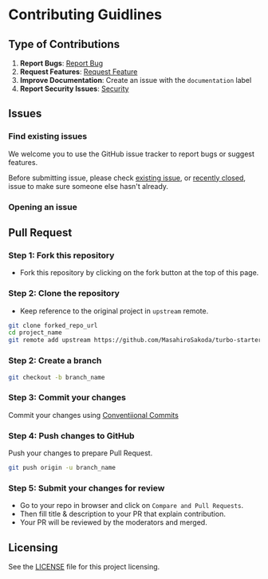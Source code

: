 # Contributing Guidlines

## Type of Contributions

1. **Report Bugs**: [Report Bug](https://github.com/MasahiroSakoda/turbo-starter/issues)
2. **Request Features**: [Request Feature](https://github.com/MasahiroSakoda/turbo-starter/issues)
3. **Improve Documentation**: Create an issue with the `documentation` label
4. **Report Security Issues**: [Security](https://github.com/MasahiroSakoda/turbo-starter/security)

## Issues

### Find existing issues

We welcome you to use the GitHub issue tracker to report bugs or suggest features.

Before submitting issue, please check [existing issue](https://github.com/MasahiroSakoda/turbo-starter/issues),
or [recently closed](https://github.com/MasahiroSakoda/turbo-starter/issues?utf8=%E2%9C%93&q=is%3Aissue%20is%3Aclosed%20),
issue to make sure someone else hasn't already.

### Opening an issue

## Pull Request

### Step 1: Fork this repository

- Fork this repository by clicking on the fork button at the top of this page.

### Step 2: Clone the repository

- Keep reference to the original project in `upstream` remote.

```sh
git clone forked_repo_url
cd project_name
git remote add upstream https://github.com/MasahiroSakoda/turbo-starter
````

### Step 2: Create a branch

```sh
git checkout -b branch_name
```

### Step 3: Commit your changes

Commit your changes using [Conventiional Commits](https://www.conventionalcommits.org/en/v1.0.0/)

### Step 4: Push changes to GitHub

Push your changes to prepare Pull Request.

```sh
git push origin -u branch_name
```

### Step 5: Submit your changes for review

- Go to your repo in browser and click on `Compare and Pull Requests`.
- Then fill title & description to your PR that explain contribution.
- Your PR will be reviewed by the moderators and merged.

## Licensing

See the [LICENSE](https://github.com/MasahiroSakoda/turbo-starter/blob/main/LICENSE) file for this project licensing.
